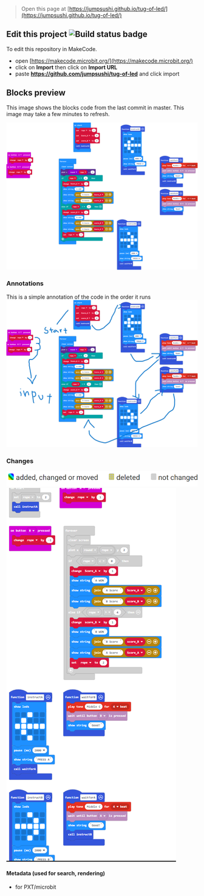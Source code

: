 
> Open this page at [https://jumpsushi.github.io/tug-of-led/](https://jumpsushi.github.io/tug-of-led/)

## Edit this project ![Build status badge](https://github.com/jumpsushi/tug-of-led/workflows/MakeCode/badge.svg)

To edit this repository in MakeCode.

* open [https://makecode.microbit.org/](https://makecode.microbit.org/)
* click on **Import** then click on **Import URL**
* paste **https://github.com/jumpsushi/tug-of-led** and click import

## Blocks preview

This image shows the blocks code from the last commit in master.
This image may take a few minutes to refresh.

![A rendered view of the blocks](https://github.com/jumpsushi/tug-of-led/raw/master/.github/makecode/blocks.png)

### Annotations

This is a simple annotation of the code in the order it runs
![A simple annoation of the order of which the code work](https://raw.githubusercontent.com/JumpSushi/tug-of-led/f575a6fc3319942c20912788db7c0e13b70fb202/blocksbet.png)

### Changes
![A simple annoation of the order of which the code work](https://raw.githubusercontent.com/JumpSushi/tug-of-led/master/Screenshot%202023-02-03%20111134.png)
![A simple annoation of the order of which the code work](https://raw.githubusercontent.com/JumpSushi/tug-of-led/master/Screenshot%202023-02-03%20111054.png)

#### Metadata (used for search, rendering)

* for PXT/microbit
<script src="https://makecode.com/gh-pages-embed.js"></script><script>makeCodeRender("{{ site.makecode.home_url }}", "{{ site.github.owner_name }}/{{ site.github.repository_name }}");</script>
